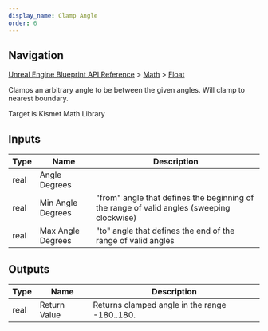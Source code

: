 ```yaml
---
display_name: Clamp Angle
order: 6
---
```

## Navigation

[Unreal Engine Blueprint API Reference](https://dev.epicgames.com/documentation/en-us/unreal-engine/BlueprintAPI) > [Math](https://dev.epicgames.com/documentation/en-us/unreal-engine/BlueprintAPI/Math) > [Float](https://dev.epicgames.com/documentation/en-us/unreal-engine/BlueprintAPI/Math/Float)

Clamps an arbitrary angle to be between the given angles. Will clamp to nearest boundary.

Target is Kismet Math Library

## Inputs

| Type | Name | Description |
| --- | --- | --- |
| real | Angle Degrees |  |
| real | Min Angle Degrees | "from" angle that defines the beginning of the range of valid angles (sweeping clockwise) |
| real | Max Angle Degrees | "to" angle that defines the end of the range of valid angles |

## Outputs

| Type | Name | Description |
| --- | --- | --- |
| real | Return Value | Returns clamped angle in the range -180..180. |
